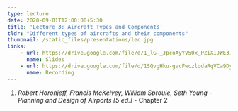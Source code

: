 ```yaml
---
type: lecture
date: 2020-09-01T12:00:00+5:30
title: 'Lecture 3: Aircraft Types and Components'
tldr: "Different types of aircrafts and their components"
thumbnail: /static_files/presentations/lec.jpg
links: 
    - url: https://drive.google.com/file/d/1_lG-_JpcoAyYV50x_PZiXIJWE37TuuNS/view?usp=sharing
      name: Slides
    - url: https://drive.google.com/file/d/1SQvgHku-gvcFwczlqdaRqVCa9DyeDXxt/view?usp=sharing
      name: Recording
---
```

1. *Robert Horonjeff, Francis McKelvey, William Sproule, Seth Young - Planning and Design of Airports [5 ed.]* - Chapter 2
